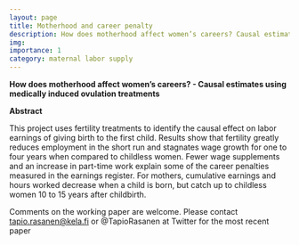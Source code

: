```yaml
---
layout: page
title: Motherhood and career penalty 
description: How does motherhood affect women’s careers? Causal estimates using medically induced ovulation treatments
img:
importance: 1
category: maternal labor supply
---
```


**How does motherhood affect women’s careers? - Causal estimates using medically induced ovulation treatments**

**Abstract**

This project uses fertility treatments to identify the causal effect on labor earnings of giving birth to the first child. Results show that fertility greatly reduces employment in the short run and stagnates wage growth for one to four years when compared to childless women. Fewer wage supplements and an increase in part-time work explain some of the career penalties measured in the earnings register. For mothers, cumulative earnings and hours worked decrease when a child is born, but catch up to childless women 10 to 15 years after childbirth.

Comments on the working paper are welcome. Please contact tapio.rasanen@kela.fi or @TapioRasanen at Twitter for the most recent paper
